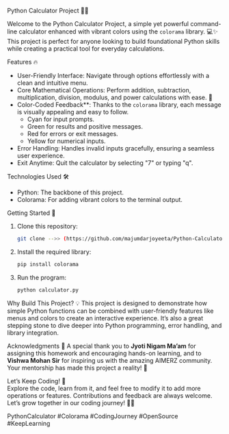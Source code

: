 Python Calculator Project 🚀🎨

Welcome to the Python Calculator Project, a simple yet powerful command-line calculator enhanced with vibrant colors using the `colorama` library. 💻✨ This project is perfect for anyone looking to build foundational Python skills while creating a practical tool for everyday calculations.  

Features 🔥
- User-Friendly Interface: Navigate through options effortlessly with a clean and intuitive menu.  
- Core Mathematical Operations: Perform addition, subtraction, multiplication, division, modulus, and power calculations with ease. 🧮  
- Color-Coded Feedback**: Thanks to the `colorama` library, each message is visually appealing and easy to follow.  
  - Cyan for input prompts.  
  - Green for results and positive messages.  
  - Red for errors or exit messages.  
  - Yellow for numerical inputs.  
- Error Handling: Handles invalid inputs gracefully, ensuring a seamless user experience.  
- Exit Anytime: Quit the calculator by selecting "7" or typing "q".  

Technologies Used 🛠️  
- Python: The backbone of this project.  
- Colorama: For adding vibrant colors to the terminal output.  

Getting Started 🚀
1. Clone this repository:  
   ```bash  
   git clone -->> (https://github.com/majumdarjoyeeta/Python-Calculator)  
   ```  
2. Install the required library:  
   ```bash  
   pip install colorama  
   ```  
3. Run the program:  
   ```bash  
   python calculator.py  
   ```  

Why Build This Project? 💡
This project is designed to demonstrate how simple Python functions can be combined with user-friendly features like menus and colors to create an interactive experience. It’s also a great stepping stone to dive deeper into Python programming, error handling, and library integration.  

Acknowledgments 🙌 
A special thank you to **Jyoti Nigam Ma’am** for assigning this homework and encouraging hands-on learning, and to **Vishwa Mohan Sir** for inspiring us with the amazing AIMERZ community. Your mentorship has made this project a reality! 🌟  

Let’s Keep Coding! 🚀  
Explore the code, learn from it, and feel free to modify it to add more operations or features. Contributions and feedback are always welcome. Let’s grow together in our coding journey! 💪✨  

PythonCalculator #Colorama #CodingJourney #OpenSource #KeepLearning
